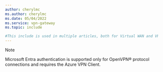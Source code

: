 ```yaml
---
author: cherylmc
ms.author: cherylmc
ms.date: 05/04/2022
ms.service: vpn-gateway
ms.topic: include

#This include is used in multiple articles, both for Virtual WAN and VPN Gateway. Before modifying, verify that any changes apply to all articles that use this include.
---
```

> [!NOTE]
>Microsoft Entra authentication is supported only for OpenVPN® protocol connections and requires the Azure VPN Client.
>
